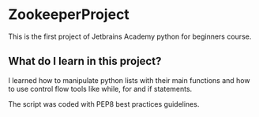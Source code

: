 # ZookeeperProject

This is the first project of Jetbrains Academy python for beginners course. 

## What do I learn in this project?

I learned how to manipulate python lists with their main functions and how to use control flow tools like while, for and if statements. 

The script was coded with PEP8 best practices guidelines. 
